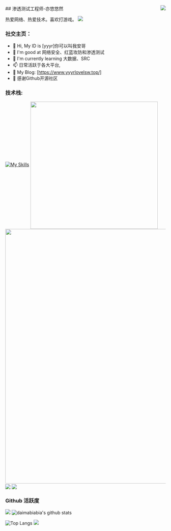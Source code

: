 <img align="right" src="https://count.getloli.com/get/@:Minori-ty?theme=rule34">
## 渗透测试工程师-亦悠悠然

热爱网络、热爱技术。喜欢打游戏。
<img src="https://readme-typing-svg.demolab.com?font=Orbitron&size=25&pause=1000&center=true&vCenter=true&random=false&width=600&lines=Welcome+to+my+GitHub+profile+page!;I+am+super+obsessed+with+programming!" />
</p>

### **社交主页：**
- 👋 Hi, My ID is [yyyr]你可以叫我安哥
- 👀 I'm good at 网络安全、红蓝攻防和渗透测试
- 🌱 I'm currently learning 大数据、SRC
- 📫 日常活跃于各大平台,
- 👋 My Blog: [https://www.yyyrlovelsw.top/]
- 💞️ 感谢Github开源社区

### **技术栈:**

[![My Skills](https://skillicons.dev/icons?i=python,flask,java,spring,idea,go,aws,cloudflare,gcp,linux,raspberrypi,docker,kubernetes,bash,php,html,js,androidstudio,cpp,c,git,githubactions,md,mysql,redis,arduino,ps,pr,twitter)](https://skillicons.dev)
<img align="center" width="400" src="https://streak-stats.demolab.com?user=Xiaokang2022&theme=transparent&date_format=%5BY.%5Dn.j&hide_border=true" />
<br/>
<img width="800" src="https://github-readme-activity-graph.vercel.app/graph?username=Xiaokang2022&theme=github-compact&hide_border=true&area=true&custom_title=Contribution%20Graph" />
<br/>
<img align="center" src="https://github-readme-stats.vercel.app/api/wakatime?username=Xiaokang2022&theme=transparent&hide_border=true&layout=compact&langs_count=22" />
<img align="center" src="https://github-readme-stats.vercel.app/api/top-langs/?username=Xiaokang2022&theme=transparent&hide_border=true&layout=donut-vertical&langs_count=6" />
<br/>

### Github 活跃度

[![](https://activity-graph.herokuapp.com/graph?username=daimabiabia&theme=dracula)](https://github.com/ashutosh00710/github-readme-activity-graph)
![daimabiabia's github stats](https://github-readme-stats.vercel.app/api?username=daimabiabia&show_icons=true&theme=vue)

![Top Langs](https://github-readme-stats.vercel.app/api/top-langs/?username=daimabiabia&langs_count=6)
![](https://github-readme-stats.vercel.app/api/top-langs/?username=daimabiabia&layout=compact&langs_count=6)

